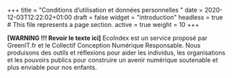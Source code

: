 +++
title = "Conditions d’utilisation et données personnelles "
date = 2020-12-03T12:22:02+01:00
draft = false
widget = "introduction"
headless = true  # This file represents a page section.
active = true
weight = 10
+++

**[WARNING !!! Revoir le texte ici]** EcoIndex est un service proposé par GreenIT.fr et le Collectif Conception
Numérique Responsable. Nous produisons des outils et réflexions pour aider les individus, les organisations et les
pouvoirs publics pour construire un avenir numérique soutenable et plus enviable pour nos enfants.
